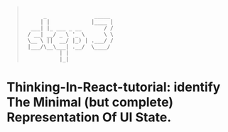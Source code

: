 > ```
>
>       _               _____ 
>      | |             |____ |
>   ___| |_ ___ _ __       / /
>  / __| __/ _ \ '_ \      \ \
>  \__ \ ||  __/ |_) | .___/ /
>  |___/\__\___| .__/  \____/ 
>            | |            
>            |_|            
>
> ```
            
# Thinking-In-React-tutorial: identify The Minimal (but complete) Representation Of UI State.